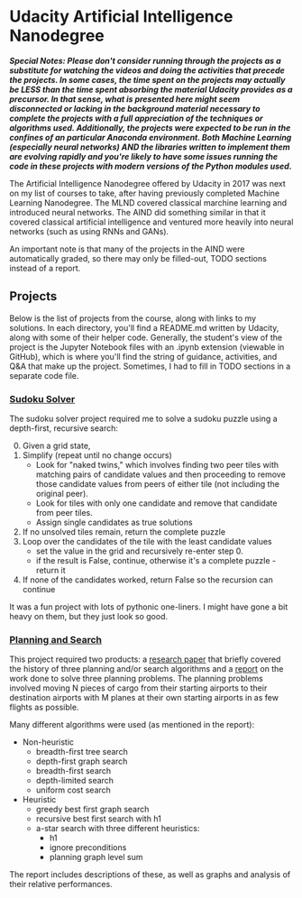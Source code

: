 # Udacity Artificial Intelligence Nanodegree

_**Special Notes:  Please don't consider running through the projects as a substitute for watching the videos and doing the activities that precede the projects.  In some cases, the time spent on the projects may actually be LESS than the time spent absorbing the material Udacity provides as a precursor.  In that sense, what is presented here might seem disconnected or lacking in the background material necessary to complete the projects with a full appreciation of the techniques or algorithms used.  Additionally, the projects were expected to be run in the confines of an particular Anaconda environment.  Both Machine Learning (especially neural networks) AND the libraries written to implement them are evolving rapidly and you're likely to have some issues running the code in these projects with modern versions of the Python modules used.**_

The Artificial Intelligence Nanodegree offered by Udacity in 2017 was next on my list of courses to take, after having previously completed Machine Learning Nanodegree.  The MLND covered classical marchine learning and introduced neural networks.  The AIND did something similar in that it covered classical artificial intelligence and ventured more heavily into neural networks (such as using RNNs and GANs).

An important note is that many of the projects in the AIND were automatically graded, so there may only be filled-out, TODO sections instead of a report.

## Projects
Below is the list of projects from the course, along with links to my solutions.  In each directory, you'll find a README.md written by Udacity, along with some of their helper code.  Generally, the student's view of the project is the Jupyter Notebook files with an .ipynb extension (viewable in GitHub), which is where you'll find the string of guidance, activities, and Q&A that make up the project.  Sometimes, I had to fill in TODO sections in a separate code file.

### [Sudoku Solver](./Sudoku)
The sudoku solver project required me to solve a sudoku puzzle using a depth-first, recursive search:

0. Given a grid state,
1. Simplify (repeat until no change occurs)
    - Look for "naked twins," which involves finding two peer tiles with matching pairs of candidate values and then proceeding to remove those candidate values from peers of either tile (not including the original peer).
    - Look for tiles with only one candidate and remove that candidate from peer tiles.
    - Assign single candidates as true solutions
2. If no unsolved tiles remain, return the complete puzzle
3. Loop over the candidates of the tile with the least candidate values
    - set the value in the grid and recursively re-enter step 0.
    - if the result is False, continue, otherwise it's a complete puzzle - return it
4. If none of the candidates worked, return False so the recursion can continue

It was a fun project with lots of pythonic one-liners.  I might have gone a bit heavy on them, but they just look so good.

### [Planning and Search](./AIND-Planning)
This project required two products:  a [research paper](./AIND-Planning/research_review.pdf) that briefly covered the history of three planning and/or search algorithms and a [report](./AIND-Planning/heuristic_analysis.pdf) on the work done to solve three planning problems.  The planning problems involved moving N pieces of cargo from their starting airports to their destination airports with M planes at their own starting airports in as few flights as possible.

Many different algorithms were used (as mentioned in the report):
* Non-heuristic
    * breadth-first tree search
    * depth-first graph search
    * breadth-first search
    * depth-limited search
    * uniform cost search
* Heuristic
    * greedy best first graph search
    * recursive best first search with h1
    * a-star search with three different heuristics:
        * h1
        * ignore preconditions
        * planning graph level sum

The report includes descriptions of these, as well as graphs and analysis of their relative performances.
